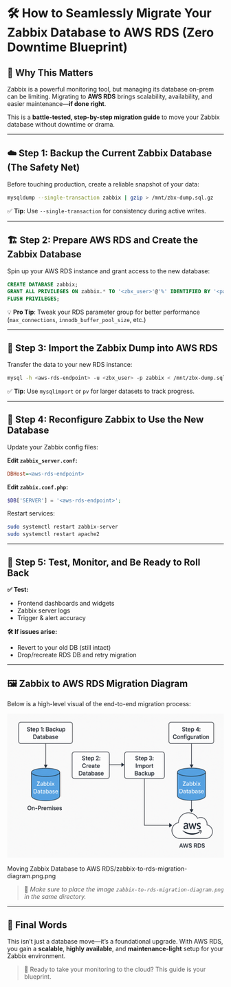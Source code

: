 
# 🛠️ How to Seamlessly Migrate Your Zabbix Database to AWS RDS (Zero Downtime Blueprint)

## 🔧 Why This Matters

Zabbix is a powerful monitoring tool, but managing its database on-prem can be limiting. Migrating to **AWS RDS** brings scalability, availability, and easier maintenance—**if done right**.

This is a **battle-tested, step-by-step migration guide** to move your Zabbix database without downtime or drama.

---

## ☁️ Step 1: Backup the Current Zabbix Database (The Safety Net)

Before touching production, create a reliable snapshot of your data:

```bash
mysqldump --single-transaction zabbix | gzip > /mnt/zbx-dump.sql.gz
```

✅ **Tip**: Use `--single-transaction` for consistency during active writes.

---

## 🏗️ Step 2: Prepare AWS RDS and Create the Zabbix Database

Spin up your AWS RDS instance and grant access to the new database:

```sql
CREATE DATABASE zabbix;
GRANT ALL PRIVILEGES ON zabbix.* TO '<zbx_user>'@'%' IDENTIFIED BY '<password>';
FLUSH PRIVILEGES;
```

💡 **Pro Tip**: Tweak your RDS parameter group for better performance (`max_connections`, `innodb_buffer_pool_size`, etc.)

---

## 🚀 Step 3: Import the Zabbix Dump into AWS RDS

Transfer the data to your new RDS instance:

```bash
mysql -h <aws-rds-endpoint> -u <zbx_user> -p zabbix < /mnt/zbx-dump.sql
```

✅ **Tip**: Use `mysqlimport` or `pv` for larger datasets to track progress.

---

## 🔧 Step 4: Reconfigure Zabbix to Use the New Database

Update your Zabbix config files:

**Edit `zabbix_server.conf`:**

```ini
DBHost=<aws-rds-endpoint>
```

**Edit `zabbix.conf.php`:**

```php
$DB['SERVER'] = '<aws-rds-endpoint>';
```

Restart services:

```bash
sudo systemctl restart zabbix-server
sudo systemctl restart apache2
```

---

## 🧪 Step 5: Test, Monitor, and Be Ready to Roll Back

**✅ Test:**
- Frontend dashboards and widgets
- Zabbix server logs
- Trigger & alert accuracy

**🛠️ If issues arise:**
- Revert to your old DB (still intact)
- Drop/recreate RDS DB and retry migration

---

## 🖼️ Zabbix to AWS RDS Migration Diagram

Below is a high-level visual of the end-to-end migration process:

![Zabbix to AWS RDS Migration Diagram](zabbix-to-rds-migration-diagram.png)

Moving Zabbix Database to AWS RDS/zabbix-to-rds-migration-diagram.png.png

> 📌 _Make sure to place the image `zabbix-to-rds-migration-diagram.png` in the same directory._

---

## 🎯 Final Words

This isn’t just a database move—it’s a foundational upgrade. With AWS RDS, you gain a **scalable**, **highly available**, and **maintenance-light** setup for your Zabbix environment.

> 🚀 Ready to take your monitoring to the cloud? This guide is your blueprint.
